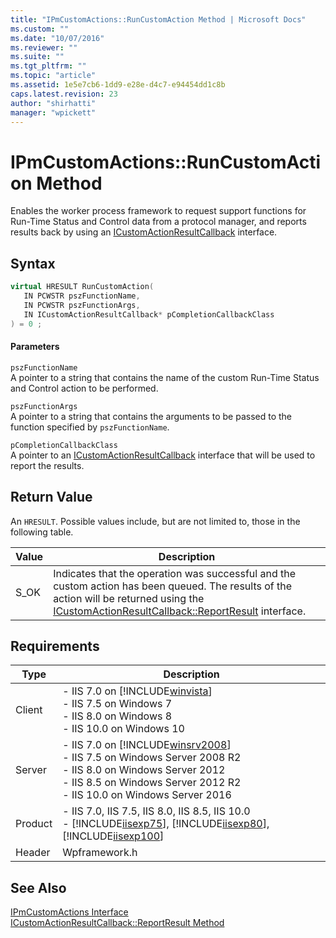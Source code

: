 ```yaml
---
title: "IPmCustomActions::RunCustomAction Method | Microsoft Docs"
ms.custom: ""
ms.date: "10/07/2016"
ms.reviewer: ""
ms.suite: ""
ms.tgt_pltfrm: ""
ms.topic: "article"
ms.assetid: 1e5e7cb6-1dd9-e28e-d4c7-e94454dd1c8b
caps.latest.revision: 23
author: "shirhatti"
manager: "wpickett"
---
```

# IPmCustomActions::RunCustomAction Method
Enables the worker process framework to request support functions for Run-Time Status and Control data from a protocol manager, and reports results back by using an [ICustomActionResultCallback](../../web-development-reference\webdev-native-api-reference/icustomactionresultcallback-interface.md) interface.  
  
## Syntax  
  
```cpp  
virtual HRESULT RunCustomAction(  
   IN PCWSTR pszFunctionName,  
   IN PCWSTR pszFunctionArgs,  
   IN ICustomActionResultCallback* pCompletionCallbackClass  
) = 0 ;  
```  
  
#### Parameters  
 `pszFunctionName`  
 A pointer to a string that contains the name of the custom Run-Time Status and Control action to be performed.  
  
 `pszFunctionArgs`  
 A pointer to a string that contains the arguments to be passed to the function specified by `pszFunctionName`.  
  
 `pCompletionCallbackClass`  
 A pointer to an [ICustomActionResultCallback](../../web-development-reference\webdev-native-api-reference/icustomactionresultcallback-interface.md) interface that will be used to report the results.  
  
## Return Value  
 An `HRESULT`. Possible values include, but are not limited to, those in the following table.  
  
|Value|Description|  
|-----------|-----------------|  
|S_OK|Indicates that the operation was successful and the custom action has been queued. The results of the action will be returned using the [ICustomActionResultCallback::ReportResult](../../web-development-reference\webdev-native-api-reference/icustomactionresultcallback-reportresult-method.md) interface.|  
  
## Requirements  
  
|Type|Description|  
|----------|-----------------|  
|Client|-   IIS 7.0 on [!INCLUDE[winvista](../../wmi-provider/includes/winvista-md.md)]<br />-   IIS 7.5 on Windows 7<br />-   IIS 8.0 on Windows 8<br />-   IIS 10.0 on Windows 10|  
|Server|-   IIS 7.0 on [!INCLUDE[winsrv2008](../../wmi-provider/includes/winsrv2008-md.md)]<br />-   IIS 7.5 on Windows Server 2008 R2<br />-   IIS 8.0 on Windows Server 2012<br />-   IIS 8.5 on Windows Server 2012 R2<br />-   IIS 10.0 on Windows Server 2016|  
|Product|-   IIS 7.0, IIS 7.5, IIS 8.0, IIS 8.5, IIS 10.0<br />-   [!INCLUDE[iisexp75](../../web-development-reference/native-code-api-reference/includes/iisexp75-md.md)], [!INCLUDE[iisexp80](../../web-development-reference/native-code-api-reference/includes/iisexp80-md.md)], [!INCLUDE[iisexp100](../../web-development-reference/native-code-api-reference/includes/iisexp100-md.md)]|  
|Header|Wpframework.h|  
  
## See Also  
 [IPmCustomActions Interface](../../web-development-reference\webdev-native-api-reference/ipmcustomactions-interface.md)   
 [ICustomActionResultCallback::ReportResult Method](../../web-development-reference\webdev-native-api-reference/icustomactionresultcallback-reportresult-method.md)